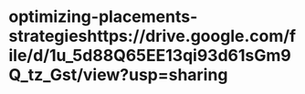 # optimizing-placements-strategieshttps://drive.google.com/file/d/1u_5d88Q65EE13qi93d61sGm9Q_tz_Gst/view?usp=sharing
